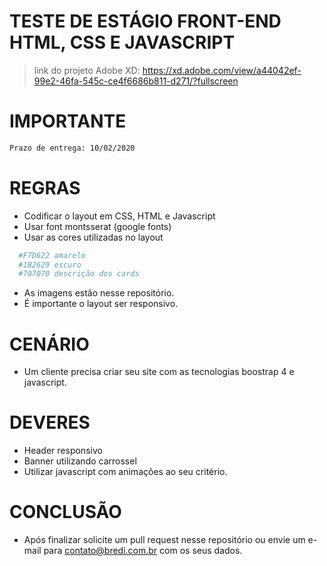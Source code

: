 # TESTE DE ESTÁGIO FRONT-END HTML, CSS E JAVASCRIPT
> link do projeto Adobe XD: https://xd.adobe.com/view/a44042ef-99e2-46fa-545c-ce4f6686b811-d271/?fullscreen

# IMPORTANTE
```sh 
Prazo de entrega: 10/02/2020
```

# REGRAS
 - Codificar o layout em CSS, HTML e Javascript
 - Usar font montsserat (google fonts)
 - Usar as cores utilizadas no layout
 ```sh
   #F7D622 amarelo
   #1B2629 escuro
   #707070 descrição dos cards
 ```
 - As imagens estão nesse repositório.
 - É importante o layout ser responsivo.

# CENÁRIO
 - Um cliente precisa criar seu site com as tecnologias boostrap 4 e javascript.

# DEVERES
 - Header responsivo
 - Banner utilizando carrossel
 - Utilizar javascript com animações ao seu critério.

# CONCLUSÃO
- Após finalizar solicite um pull request nesse repositório ou envie um e-mail para contato@bredi.com.br com os seus dados.
